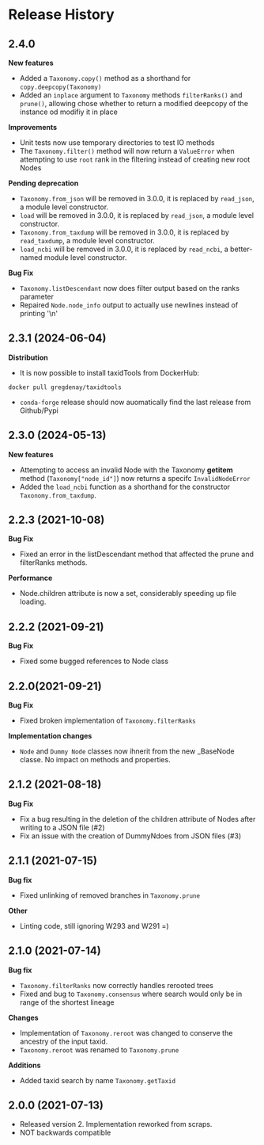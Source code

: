 # Release History

## 2.4.0

**New features**

* Added a `Taxonomy.copy()` method as a shorthand for `copy.deepcopy(Taxonomy)`
* Added an `inplace` argument to `Taxonomy` methods `filterRanks()` and `prune()`, allowing chose whether to return a modified deepcopy of the instance od modifiy it in place

**Improvements**

* Unit tests now use temporary directories to test IO methods
* The `Taxonomy.filter()` method will now return a `ValueError` when attempting to use `root` rank in the filtering instead of creating new root Nodes

**Pending deprecation**

* `Taxonomy.from_json` will be removed in 3.0.0, it is replaced by `read_json`, a module level constructor.
* `load` will be removed in 3.0.0, it is replaced by `read_json`, a module level constructor.
* `Taxonomy.from_taxdump` will be removed in 3.0.0, it is replaced by `read_taxdump`, a module level constructor.
* `load_ncbi` will be removed in 3.0.0, it is replaced by `read_ncbi`, a better-named module level constructor.

**Bug Fix**

* `Taxonomy.listDescendant` now does filter output based on the ranks parameter
* Repaired `Node.node_info` output to actually use newlines instead of printing '\n'

## 2.3.1 (2024-06-04)

**Distribution**

* It is now possible to install taxidTools from DockerHub:

```
docker pull gregdenay/taxidtools
```

* `conda-forge` release should now auomatically find the last release from Github/Pypi

## 2.3.0 (2024-05-13)

**New features**

* Attempting to access an invalid Node with the Taxonomy __getitem__ method (`Taxonomy["node_id"]`) now returns a specifc `InvalidNodeError`
* Added the `load_ncbi` function as a shorthand for the constructor `Taxonomy.from_taxdump`.

## 2.2.3 (2021-10-08)

**Bug Fix**

* Fixed an error in the listDescendant method that affected the prune and filterRanks methods.

**Performance**

* Node.children attribute is now a set, considerably speeding up file loading.

## 2.2.2 (2021-09-21)

**Bug Fix**

* Fixed some bugged references to Node class

## 2.2.0(2021-09-21)

**Bug Fix**

* Fixed broken implementation of `Taxonomy.filterRanks`

**Implementation changes**

* `Node` and `Dummy Node` classes now ihnerit from the new _BaseNode classe. No impact on methods and properties.

## 2.1.2 (2021-08-18)

**Bug Fix**

* Fix a bug resulting in the deletion of the children attribute of Nodes after writing to a JSON file (#2)
* Fix an issue with the creation of DummyNdoes from JSON files (#3)

## 2.1.1 (2021-07-15)

**Bug fix**

* Fixed unlinking of removed branches in `Taxonomy.prune`

**Other**

* Linting code, still ignoring W293 and W291 =)

## 2.1.0 (2021-07-14)

**Bug fix**

* `Taxonomy.filterRanks` now correctly handles rerooted trees
* Fixed and bug to `Taxonomy.consensus` where search would only be in range of the shortest lineage

**Changes**

* Implementation of `Taxonomy.reroot` was changed to conserve the ancestry of the input taxid.
* `Taxonomy.reroot` was renamed to `Taxonomy.prune`

**Additions**

* Added taxid search by name `Taxonomy.getTaxid`

## 2.0.0 (2021-07-13)

* Released version 2. Implementation reworked from scraps. 
* NOT backwards compatible